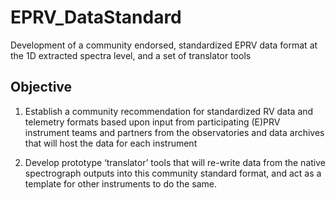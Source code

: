 # EPRV_DataStandard
Development of a community endorsed, standardized EPRV data format at the 1D extracted spectra level, and a set of translator tools

## Objective

1) Establish a community recommendation for standardized RV data and telemetry formats based upon input from participating (E)PRV instrument teams and partners from the observatories and data archives that will host the data for each instrument

2) Develop prototype ‘translator’ tools that will re-write data from the native spectrograph outputs into this community standard format, and act as a template for other instruments to do the same.

